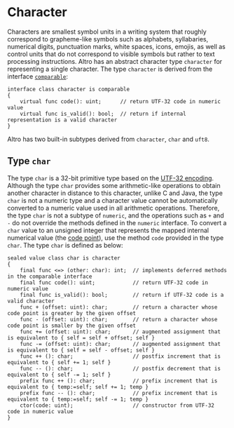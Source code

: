 # Character

Characters are smallest symbol units in a writing system that roughly correspond to grapheme-like symbols such as alphabets, syllabaries, numerical digits, punctuation marks, white spaces, icons, emojis, as well as control units that do not correspond to visible symbols but rather to text processing instructions. Altro has an abstract character type `character` for representing a single character. The type `character` is derived from the interface [`comparable`](TypeComparable.md):
```altro
interface class character is comparable
{
    virtual func code(): uint;      // return UTF-32 code in numeric value
    virtual func is_valid(): bool;  // return if internal representation is a valid character
}
```
Altro has two built-in subtypes derived from `character`, `char` and `uft8`.

## Type `char`

The type `char` is a 32-bit primitive type based on the [UTF-32 encoding](https://en.wikipedia.org/wiki/UTF-32). Although the type `char` provides some arithmetic-like operations to obtain another character in distance to this character, unlike C and Java, the type `char` is not a numeric type and a character value cannot be automatically converted to a numeric value used in all arithmetic operations. Therefore, the type `char` is not a subtype of `numeric`, and the operations such as `+` and `-` do not override the methods defined in the `numeric` interface. To convert a `char` value to an unsigned integer that represents the mapped internal numerical value (the [code point](https://en.wikipedia.org/wiki/Code_point)), use the method `code` provided in the type `char`. The type `char` is defined as below:
```altro
sealed value class char is character
{
    final func <=> (other: char): int;  // implements deferred methods in the comparable interface
    final func code(): uint;            // return UTF-32 code in numeric value
    final func is_valid(): bool;        // return if UTF-32 code is a valid character
    func + (offset: uint): char;        // return a character whose code point is greater by the given offset
    func - (offset: uint): char;        // return a character whose code point is smaller by the given offset
    func += (offset: uint): char;       // augmented assignment that is equivalent to { self = self + offset; self }
    func -= (offset: uint): char;       // augmented assignment that is equivalent to { self = self - offset; self }
    func ++ (): char;                   // postfix increment that is equivalent to { self += 1; self }
    func -- (): char;                   // postfix decrement that is equivalent to { self -= 1; self }
    prefix func ++ (): char;            // prefix increment that is equivalent to { temp:=self; self += 1; temp }
    prefix func -- (): char;            // prefix increment that is equivalent to { temp:=self; self -= 1; temp }
    ctor(code: uint);                   // constructor from UTF-32 code in numeric value
}
```
